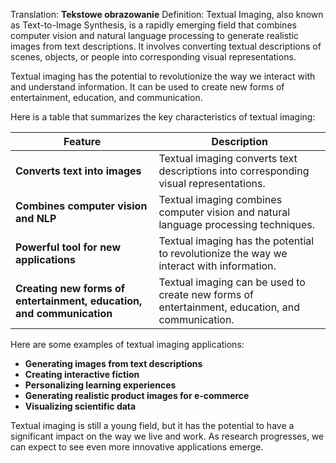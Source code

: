 Translation: **Tekstowe obrazowanie**
Definition:
Textual Imaging, also known as Text-to-Image Synthesis, is a rapidly emerging field that combines computer vision and natural language processing to generate realistic images from text descriptions. It involves converting textual descriptions of scenes, objects, or people into corresponding visual representations.

Textual imaging has the potential to revolutionize the way we interact with and understand information. It can be used to create new forms of entertainment, education, and communication.

Here is a table that summarizes the key characteristics of textual imaging:

|Feature|Description|
|---|---|
|**Converts text into images**|Textual imaging converts text descriptions into corresponding visual representations.|
|**Combines computer vision and NLP**|Textual imaging combines computer vision and natural language processing techniques.|
|**Powerful tool for new applications**|Textual imaging has the potential to revolutionize the way we interact with information.|
|**Creating new forms of entertainment, education, and communication**|Textual imaging can be used to create new forms of entertainment, education, and communication.|

Here are some examples of textual imaging applications:

- **Generating images from text descriptions**
- **Creating interactive fiction**
- **Personalizing learning experiences**
- **Generating realistic product images for e-commerce**
- **Visualizing scientific data**

Textual imaging is still a young field, but it has the potential to have a significant impact on the way we live and work. As research progresses, we can expect to see even more innovative applications emerge.